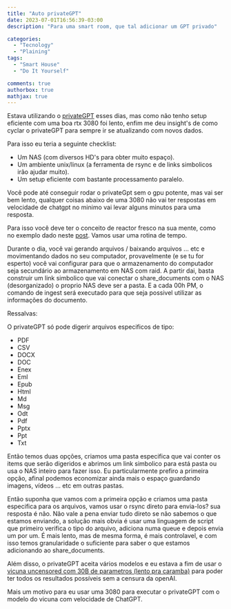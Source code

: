 ```yaml
---
title: "Auto privateGPT"
date: 2023-07-01T16:56:39-03:00
description: "Para uma smart room, que tal adicionar um GPT privado"

categories:
  - "Tecnology"
  - "Plaining"
tags:
  - "Smart House"
  - "Do It Yourself"

comments: true
authorbox: true
mathjax: true
---
```


Estava utilizando o [privateGPT](https://github.com/imartinez/privateGPT) esses dias, mas como não tenho setup eficiente com uma boa rtx 3080 foi lento, enfim me deu insight's de como cyclar o privateGPT para sempre ir se atualizando com novos dados.

Para isso eu teria a seguinte checklist:

- Um NAS (com diversos HD's para obter muito espaço).
- Um ambiente unix/linux (a ferramenta de rsync e de links simbolicos irão ajudar muito).
- Um setup eficiente com bastante processamento paralelo.

Você pode até conseguir rodar o privateGpt sem o gpu potente, mas vai ser bem lento, qualquer coisas abaixo de uma 3080 não vai ter respostas em velocidade de chatgpt no minimo vai levar alguns minutos para uma resposta.

Para isso você deve ter o conceito de reactor fresco na sua mente, como no exemplo dado neste [post](https://foxtechworld.github.io/2023/06/smart-room/). Vamos usar uma rotina de tempo.

Durante o dia, você vai gerando arquivos / baixando arquivos ... etc e movimentando dados no seu computador, provavelmente (e se tu for esperto) você vai configurar para que o armazenamento do computador seja secundário ao armazenamento em NAS com raid. A partir dai, basta construir um link simbolico que vai conectar o share_documents com o NAS (desorganizado) o proprio NAS deve ser a pasta. 
E a cada 00h PM, o comando de ingest será executado para que seja possivel utilizar as informações do documento.

Ressalvas:

O privateGPT só pode digerir arquivos especificos de tipo:

- PDF
- CSV
- DOCX  
- DOC
- Enex
- Eml
- Epub
- Html
- Md
- Msg
- Odt
- Pdf
- Pptx
- Ppt
- Txt

Então temos duas opções, criamos uma pasta especifica que vai conter os items que serão digeridos e abrimos um link simbolico para está pasta ou usa o NAS inteiro para fazer isso. Eu particularmente prefiro a primeira opção, afinal podemos economizar ainda mais o espaço guardando imagens, vídeos ... etc em outras pastas.

Então suponha que vamos com a primeira opção e criamos uma pasta especifica para os arquivos, vamos usar o rsync direto para envia-los? sua resposta é não. Não vale a pena enviar tudo direto se não sabemos o que estamos enviando, a solução mais obvia é usar uma linguagem de script que primeiro verifica o tipo do arquivo, adiciona numa queue e depois envia um por um.
É mais lento, mas de mesma forma, é mais controlavel, e com isso temos granularidade o suficiente para saber o que estamos adicionando ao share_documents.

Além disso, o privateGPT aceita vários modelos e eu estava a fim de usar o [vicuna uncensored com 30B de parametros (lento pra caramba)](https://huggingface.co/TheBloke/Wizard-Vicuna-30B-Uncensored-GPTQ) para poder ter todos os resultados possíveis sem a censura da openAI.

Mais um motivo para eu usar uma 3080 para executar o privateGPT com o modelo do vicuna com velocidade de ChatGPT.
